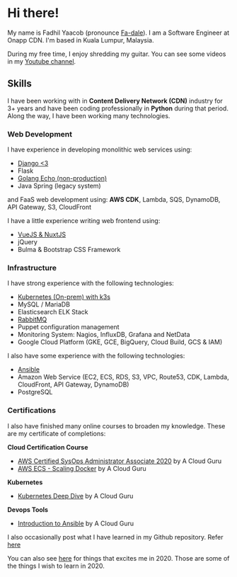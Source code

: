 
# Hi there!

My name is Fadhil Yaacob (pronounce [Fa-dale](https://www.howtopronounce.com/fadale/)). I am a Software Engineer at Onapp CDN. I'm based in Kuala Lumpur, Malaysia.

During my free time, I enjoy shredding my guitar. You can see some videos in my [Youtube channel](https://www.youtube.com/user/piukul/).

## Skills

I have been working with in **Content Delivery Network (CDN)** industry for 3+ years and have been coding professionally in **Python** during that period. Along the way, I have been working many technologies.

### Web Development

I have experience in developing monolithic web services using:

- [Django <3](/tags/django/)
- Flask
- [Golang Echo (non-production)](/tags/golang/)
- Java Spring (legacy system)

and FaaS web development using: **AWS CDK**, Lambda, SQS, DynamoDB, API Gateway, S3, CloudFront

I have a little experience writing web frontend using:

- [VueJS & NuxtJS](/tags/vue-js/)
- jQuery
- Bulma & Bootstrap CSS Framework

### Infrastructure

I have strong experience with the following technologies:

- [Kubernetes (On-prem) with k3s](/tags/kubernetes/)
- MySQL / MariaDB
- Elasticsearch ELK Stack
- [RabbitMQ](/tags/message-queue/)
- Puppet configuration management
- Monitoring System: Nagios, InfluxDB, Grafana and NetData
- Google Cloud Platform (GKE, GCE, BigQuery, Cloud Build, GCS & IAM)

I also have some experience with the following technologies:

- [Ansible](https://github.com/sdil/learning/tree/master/ansible)
- Amazon Web Service (EC2, ECS, RDS, S3, VPC, Route53, CDK, Lambda, CloudFront, API Gateway, DynamoDB)
- PostgreSQL

### Certifications

I also have finished many online courses to broaden my knowledge. These are my certificate of completions:

**Cloud Certification Course**
- [AWS Certified SysOps Administrator Associate 2020](https://verify.acloud.guru/4A968CDFC398) by A Cloud Guru
- [AWS ECS - Scaling Docker](https://verify.acloud.guru/BC648C629A48) by A Cloud Guru

**Kubernetes**
- [Kubernetes Deep Dive](https://verify.acloud.guru/445E8386BBF0) by A Cloud Guru

**Devops Tools**
- [Introduction to Ansible](https://verify.acloud.guru/EE90B7C9B544) by A Cloud Guru

I also occasionally post what I have learned in my Github repository. Refer [here](https://github.com/sdil/learning)

You can also see [here](https://fadhil-blog.dev/2020-whats-next-for-me) for things that excites me in 2020. Those are some of the things I wish to learn in 2020.
